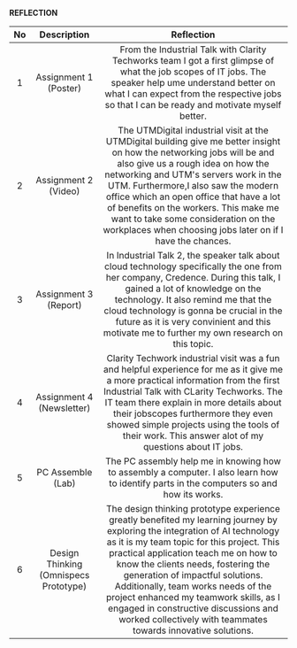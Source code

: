 **REFLECTION**

| No | Description | Reflection |
| :---: | :---: | :---: |
| 1 | Assignment 1 (Poster) | From the Industrial Talk with Clarity Techworks team I got a first glimpse of what the job scopes of IT jobs. The speaker help ume understand better on what I can expect from the respective jobs so that I can be ready and motivate myself better. |
| 2 | Assignment 2 (Video) | The UTMDigital industrial visit at the UTMDigital building give me better insight on how the networking jobs will be and also give us a rough idea on how the networking and UTM's servers work in the UTM. Furthermore,I also saw the modern office which an open office that have a lot of benefits on the workers. This make me want to take some consideration on the workplaces when choosing jobs later on if I have the chances. |
| 3 | Assignment 3 (Report) |In Industrial Talk 2, the speaker talk about cloud technology specifically the one from her company, Credence. During this talk, I gained a lot of knowledge on the technology. It also remind me that the cloud technology is gonna be crucial in the future as it is very convinient and this motivate me to further my own research on this topic. |
| 4 | Assignment 4 (Newsletter) |Clarity Techwork industrial visit was a fun and helpful experience for me as it give me a more practical information from the first Industrial Talk with CLarity Techworks. The IT team there explain in more details about their jobscopes furthermore they even showed simple projects using the tools of their work. This answer alot of my questions about IT jobs. |
| 5 | PC Assemble (Lab) | The PC assembly help me in knowing how to assembly a computer. I also learn how to identify parts in the computers so and how its works. |
| 6 | Design Thinking (Omnispecs Prototype) | The design thinking prototype experience greatly benefited my learning journey by exploring the integration of AI technology as it is my team topic for this project. This practical application teach me on how to know the clients needs, fostering the generation of impactful solutions. Additionally, team works needs of the project enhanced my teamwork skills, as I engaged in constructive discussions and worked collectively with teammates towards innovative solutions. |
